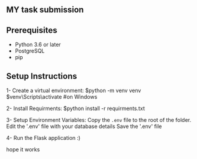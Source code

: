 ## MY task submission

## Prerequisites

- Python 3.6 or later
- PostgreSQL
- pip

## Setup Instructions

1- Create a virtual environment:
$python -m venv venv
$venv\Scripts\activate #on Windows

2- Install Requirments:
$python install -r requirments.txt

3- Setup Environment Variables:
Copy the `.env` file to the root of the folder.
Edit the '.env' file with your database details
Save the '.env' file

4- Run the Flask application :) 

hope it works
